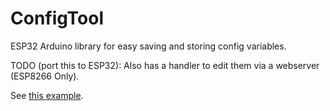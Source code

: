 # ConfigTool
ESP32 Arduino library for easy saving and storing config variables.

TODO (port this to ESP32): Also has a handler to edit them via a webserver (ESP8266 Only).

See [this example](https://github.com/Tvde1/ConfigTool/blob/master/examples/ConfigTool/ConfigTool.ino).
